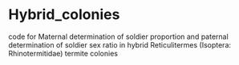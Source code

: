# Hybrid_colonies
code for Maternal determination of soldier proportion and paternal determination of soldier sex ratio in hybrid Reticulitermes (Isoptera: Rhinotermitidae) termite colonies
